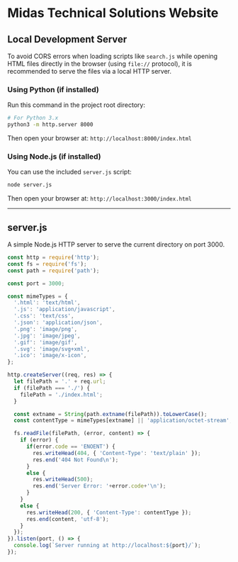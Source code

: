 # Midas Technical Solutions Website

## Local Development Server

To avoid CORS errors when loading scripts like `search.js` while opening HTML files directly in the browser (using `file://` protocol), it is recommended to serve the files via a local HTTP server.

### Using Python (if installed)

Run this command in the project root directory:

```bash
# For Python 3.x
python3 -m http.server 8000
```

Then open your browser at: `http://localhost:8000/index.html`

### Using Node.js (if installed)

You can use the included `server.js` script:

```bash
node server.js
```

Then open your browser at: `http://localhost:3000/index.html`

---

## server.js

A simple Node.js HTTP server to serve the current directory on port 3000.

```js
const http = require('http');
const fs = require('fs');
const path = require('path');

const port = 3000;

const mimeTypes = {
  '.html': 'text/html',
  '.js': 'application/javascript',
  '.css': 'text/css',
  '.json': 'application/json',
  '.png': 'image/png',
  '.jpg': 'image/jpeg',
  '.gif': 'image/gif',
  '.svg': 'image/svg+xml',
  '.ico': 'image/x-icon',
};

http.createServer((req, res) => {
  let filePath = '.' + req.url;
  if (filePath === './') {
    filePath = './index.html';
  }

  const extname = String(path.extname(filePath)).toLowerCase();
  const contentType = mimeTypes[extname] || 'application/octet-stream';

  fs.readFile(filePath, (error, content) => {
    if (error) {
      if(error.code == 'ENOENT') {
        res.writeHead(404, { 'Content-Type': 'text/plain' });
        res.end('404 Not Found\n');
      }
      else {
        res.writeHead(500);
        res.end('Server Error: '+error.code+'\n');
      }
    }
    else {
      res.writeHead(200, { 'Content-Type': contentType });
      res.end(content, 'utf-8');
    }
  });
}).listen(port, () => {
  console.log(`Server running at http://localhost:${port}/`);
});
